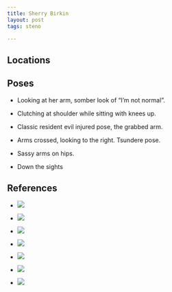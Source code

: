 ```yaml
---
title: Sherry Birkin
layout: post
tags: steno

---
```


## Locations

## Poses

* Looking at her arm, somber look of “I’m not normal”.

* Clutching at shoulder while sitting with knees up.

* Classic resident evil injured pose, the grabbed arm.

* Arms crossed, looking to the right. Tsundere pose.

* Sassy arms on hips.

* Down the sights

## References

* ![](https://i.imgur.com/TjslUqh.jpg)

* ![](https://i.imgur.com/VD3HHky.jpg)

* ![](https://i.imgur.com/YTb8xU2.jpg)

* ![](https://i.imgur.com/W4mYPxB.png)

* ![](https://i.imgur.com/x3Ew3Vm.png)

* ![](https://i.imgur.com/gdUSYqx.jpg)

* ![](https://i.imgur.com/aIYllMX.png)